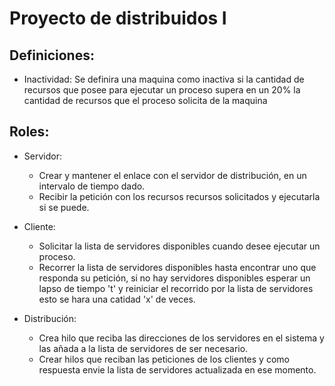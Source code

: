 # Proyecto de distribuidos I

## Definiciones:

- Inactividad: Se definira una maquina como inactiva si la cantidad de recursos que posee para ejecutar un proceso supera en un 20% la cantidad de recursos que el proceso solicita de la maquina

## Roles:

- Servidor:

  - Crear y mantener el enlace con el servidor de distribución, en un intervalo de tiempo dado.
  - Recibir la petición con los recursos recursos solicitados y ejecutarla si se puede.

- Cliente:

  - Solicitar la lista de servidores disponibles cuando desee ejecutar un proceso.
  - Recorrer la lista de servidores disponibles hasta encontrar uno que responda su petición, si no hay servidores disponibles esperar un lapso de tiempo 't' y reiniciar el recorrido por la lista de servidores esto se hara una catidad 'x' de veces.

- Distribución:

  - Crea hilo que reciba las direcciones de los servidores en el sistema y las añada a la lista de servidores de ser necesario.
  - Crear hilos que reciban las peticiones de los clientes y como respuesta envie la lista de servidores actualizada en ese momento.
